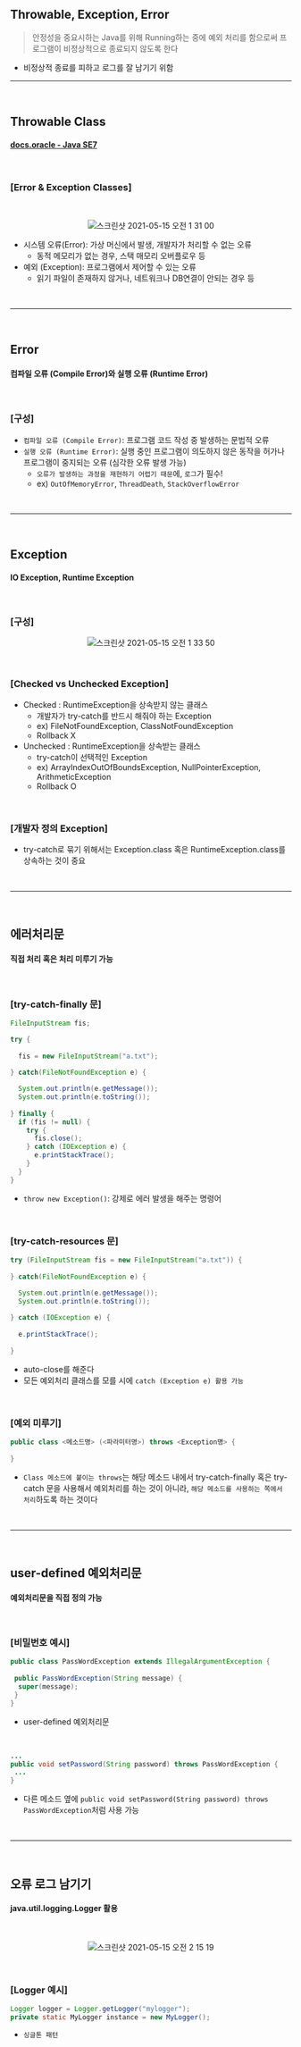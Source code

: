 ## Throwable, Exception, Error
> 안정성을 중요시하는 Java를 위해 Running하는 중에 예외 처리를 함으로써 프로그램이 비정상적으로 종료되지 않도록 한다
* 비정상적 종료를 피하고 로그를 잘 남기기 위함

<hr>
<br>

## Throwable Class
#### [docs.oracle - Java SE7](https://docs.oracle.com/javase/7/docs/api/java/lang/Throwable.html)

<br>

### [Error & Exception Classes]

<br>

<div align="center">
  
  ![스크린샷 2021-05-15 오전 1 31 00](https://user-images.githubusercontent.com/37537227/118300713-36066580-b51d-11eb-8c44-5ecfccf1806c.png)

</div>

* 시스템 오류(Error): 가상 머신에서 발생, 개발자가 처리할 수 없는 오류
  * 동적 메모리가 없는 경우, 스택 매모리 오버플로우 등
* 예외 (Exception): 프로그램에서 제어할 수 있는 오류
  * 읽기 파일이 존재하지 않거나, 네트워크나 DB연결이 안되는 경우 등

<br>
<hr>
<br>

## Error
#### 컴파일 오류 (Compile Error)와 실행 오류 (Runtime Error)

<br>

### [구성]

* ```컴파일 오류 (Compile Error)```: 프로그램 코드 작성 중 발생하는 문법적 오류
* ```실행 오류 (Runtime Error)```: 실행 중인 프로그램이 의도하지 않은 동작을 허가나 프로그램이 중지되는 오류 (심각한 오류 발생 가능)
  * ```오류가 발생하는 과정을 재현하기 어렵기 때문```에, ```로그```가 필수!
  * ex) `OutOfMemoryError`, `ThreadDeath`, `StackOverflowError`

<br>
<hr>
<br>

## Exception
#### IO Exception, Runtime Exception

<br>

### [구성]

<div align="center">
  
  ![스크린샷 2021-05-15 오전 1 33 50](https://user-images.githubusercontent.com/37537227/118301063-9eeddd80-b51d-11eb-9d4a-aabf9beec1a9.png)
    
</div>

<br>

### [Checked vs Unchecked Exception]
* Checked : RuntimeException을 상속받지 않는 클래스
  * 개발자가 try-catch를 반드시 해줘야 하는 Exception
  * ex) FileNotFoundException, ClassNotFoundException
  * Rollback X
* Unchecked : RuntimeException을 상속받는 클래스
  * try-catch이 선택적인 Exception
  * ex) ArrayIndexOutOfBoundsException, NullPointerException, ArithmeticException
  * Rollback O

<br>

### [개발자 정의 Exception]
* try-catch로 묶기 위해서는 Exception.class 혹은 RuntimeException.class를 상속하는 것이 중요

<br>
<hr>
<br>

## 에러처리문
#### 직접 처리 혹은 처리 미루기 가능

<br>

### [try-catch-finally 문]

```java
FileInputStream fis;

try {
  
  fis = new FileInputStream("a.txt");
  
} catch(FileNotFoundException e) {

  System.out.println(e.getMessage());
  System.out.println(e.toString());
  
} finally {
  if (fis != null) {
    try {
      fis.close();
    } catch (IOException e) {
      e.printStackTrace();
    }
  }
}
```
* ```throw new Exception()```: 강제로 에러 발생을 해주는 명령어

<br>

### [try-catch-resources 문]

```java
try (FileInputStream fis = new FileInputStream("a.txt")) {
    
} catch(FileNotFoundException e) {

  System.out.println(e.getMessage());
  System.out.println(e.toString());
  
} catch (IOException e) {
  
  e.printStackTrace();
  
}
```
* auto-close를 해준다
* 모든 예외처리 클래스를 모를 시에 ```catch (Exception e) 활용 가능```

<br>

### [예외 미루기]

```java
public class <메소드명> (<파라미터명>) throws <Exception명> {
 
}
```
* ```Class 메소드에 붙이는 throws```는 해당 메소드 내에서 try-catch-finally 혹은 try-catch 문을 사용해서 예외처리를 하는 것이 아니라, ```해당 메소드를 사용하는 쪽에서 처리```하도록 하는 것이다

<br>
<hr>
<br>

## user-defined 예외처리문
#### 예외처리문을 직접 정의 가능

<br>

### [비밀번호 예시]

```java
public class PassWordException extends IllegalArgumentException {
 
 public PassWordException(String message) {
  super(message);
 }
}
```

* user-defined 예외처리문

<br>

```java
...
public void setPassword(String password) throws PassWordException {
 ... 
}
```

* 다른 메소드 옆에 ```public void setPassword(String password) throws PassWordException```처럼 사용 가능

<br>
<hr>
<br>

## 오류 로그 남기기
#### java.util.logging.Logger 활용

<br>

<div align="center">
 
 ![스크린샷 2021-05-15 오전 2 15 19](https://user-images.githubusercontent.com/37537227/118305781-69e48980-b523-11eb-9554-3220c329c2ab.png)
 
</div>

<br>

### [Logger 예시]

```java
Logger logger = Logger.getLogger("mylogger");
private static MyLogger instance = new MyLogger();
```
* ```싱글톤 패턴```
